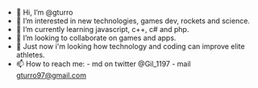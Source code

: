 - 👋 Hi, I’m @gturro
- 👀 I’m interested in new technologies, games dev, rockets and science.
- 🌱 I’m currently learning javascript, c++, c# and php.
- 💞️ I’m looking to collaborate on games and apps.
- 🔬 Just now i'm looking how technology and coding can improve elite athletes.
- 📫 How to reach me:
      - md on twitter @Gil_1197
      - mail gturro97@gmail.com
